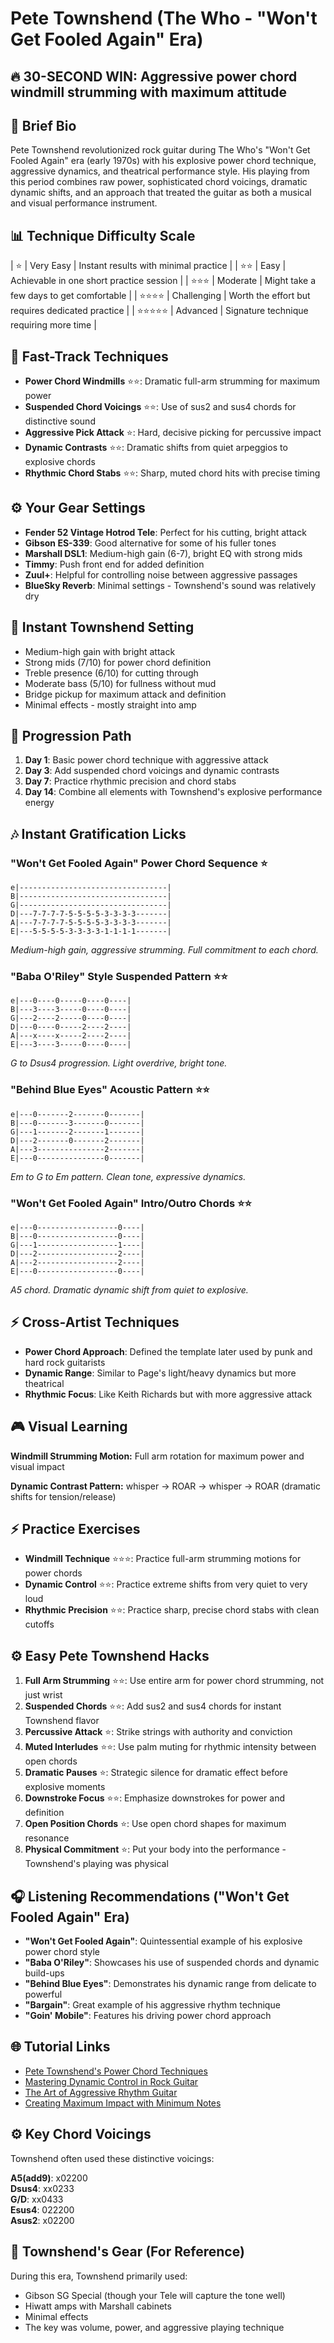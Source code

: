 # Pete Townshend (The Who - "Won't Get Fooled Again" Era)

## 🔥 30-SECOND WIN: Aggressive power chord windmill strumming with maximum attitude

## 🎸 Brief Bio
Pete Townshend revolutionized rock guitar during The Who's "Won't Get Fooled Again" era (early 1970s) with his explosive power chord technique, aggressive dynamics, and theatrical performance style. His playing from this period combines raw power, sophisticated chord voicings, dramatic dynamic shifts, and an approach that treated the guitar as both a musical and visual performance instrument.

## 📊 Technique Difficulty Scale
| ⭐ | Very Easy | Instant results with minimal practice |
| ⭐⭐ | Easy | Achievable in one short practice session |
| ⭐⭐⭐ | Moderate | Might take a few days to get comfortable |
| ⭐⭐⭐⭐ | Challenging | Worth the effort but requires dedicated practice |
| ⭐⭐⭐⭐⭐ | Advanced | Signature technique requiring more time |

## 🚀 Fast-Track Techniques
- **Power Chord Windmills** ⭐⭐: Dramatic full-arm strumming for maximum power
- **Suspended Chord Voicings** ⭐⭐: Use of sus2 and sus4 chords for distinctive sound
- **Aggressive Pick Attack** ⭐: Hard, decisive picking for percussive impact
- **Dynamic Contrasts** ⭐⭐: Dramatic shifts from quiet arpeggios to explosive chords
- **Rhythmic Chord Stabs** ⭐⭐: Sharp, muted chord hits with precise timing

## ⚙️ Your Gear Settings
- **Fender 52 Vintage Hotrod Tele**: Perfect for his cutting, bright attack
- **Gibson ES-339**: Good alternative for some of his fuller tones
- **Marshall DSL1**: Medium-high gain (6-7), bright EQ with strong mids
- **Timmy**: Push front end for added definition
- **Zuul+**: Helpful for controlling noise between aggressive passages
- **BlueSky Reverb**: Minimal settings - Townshend's sound was relatively dry

## 📱 Instant Townshend Setting
- Medium-high gain with bright attack
- Strong mids (7/10) for power chord definition
- Treble presence (6/10) for cutting through
- Moderate bass (5/10) for fullness without mud
- Bridge pickup for maximum attack and definition
- Minimal effects - mostly straight into amp

## 🔄 Progression Path
1. **Day 1**: Basic power chord technique with aggressive attack
2. **Day 3**: Add suspended chord voicings and dynamic contrasts
3. **Day 7**: Practice rhythmic precision and chord stabs
4. **Day 14**: Combine all elements with Townshend's explosive performance energy

## 🎶 Instant Gratification Licks

### "Won't Get Fooled Again" Power Chord Sequence ⭐
```tab
e|---------------------------------|
B|---------------------------------|
G|---------------------------------|
D|---7-7-7-7-5-5-5-5-3-3-3-3-------|
A|---7-7-7-7-5-5-5-5-3-3-3-3-------|
E|---5-5-5-5-3-3-3-3-1-1-1-1-------|
```
*Medium-high gain, aggressive strumming. Full commitment to each chord.*

### "Baba O'Riley" Style Suspended Pattern ⭐⭐
```tab
e|---0----0-----0----0----|
B|---3----3-----0----0----|
G|---2----2-----0----0----|
D|---0----0-----2----2----|
A|---x----x-----2----2----|
E|---3----3-----0----0----|
```
*G to Dsus4 progression. Light overdrive, bright tone.*

### "Behind Blue Eyes" Acoustic Pattern ⭐⭐
```tab
e|---0-------2-------0-------|
B|---0-------3-------0-------|
G|---1-------2-------1-------|
D|---2-------0-------2-------|
A|---3---------------2-------|
E|---0---------------0-------|
```
*Em to G to Em pattern. Clean tone, expressive dynamics.*

### "Won't Get Fooled Again" Intro/Outro Chords ⭐⭐
```tab
e|---0------------------0----|
B|---0------------------0----|
G|---1------------------1----|
D|---2------------------2----|
A|---2------------------2----|
E|---0------------------0----|
```
*A5 chord. Dramatic dynamic shift from quiet to explosive.*

## ⚡ Cross-Artist Techniques
- **Power Chord Approach**: Defined the template later used by punk and hard rock guitarists
- **Dynamic Range**: Similar to Page's light/heavy dynamics but more theatrical
- **Rhythmic Focus**: Like Keith Richards but with more aggressive attack

## 🎮 Visual Learning
**Windmill Strumming Motion:**
Full arm rotation for maximum power and visual impact

**Dynamic Contrast Pattern:**
whisper → ROAR → whisper → ROAR (dramatic shifts for tension/release)

## ⚡ Practice Exercises
- **Windmill Technique** ⭐⭐⭐: Practice full-arm strumming motions for power chords
- **Dynamic Control** ⭐⭐: Practice extreme shifts from very quiet to very loud
- **Rhythmic Precision** ⭐⭐: Practice sharp, precise chord stabs with clean cutoffs

## ⚙️ Easy Pete Townshend Hacks
1. **Full Arm Strumming** ⭐⭐: Use entire arm for power chord strumming, not just wrist
2. **Suspended Chords** ⭐⭐: Add sus2 and sus4 chords for instant Townshend flavor
3. **Percussive Attack** ⭐: Strike strings with authority and conviction
4. **Muted Interludes** ⭐⭐: Use palm muting for rhythmic intensity between open chords
5. **Dramatic Pauses** ⭐: Strategic silence for dramatic effect before explosive moments
6. **Downstroke Focus** ⭐⭐: Emphasize downstrokes for power and definition
7. **Open Position Chords** ⭐: Use open chord shapes for maximum resonance
8. **Physical Commitment** ⭐: Put your body into the performance - Townshend's playing was physical

## 🎧 Listening Recommendations ("Won't Get Fooled Again" Era)
- **"Won't Get Fooled Again"**: Quintessential example of his explosive power chord style
- **"Baba O'Riley"**: Showcases his use of suspended chords and dynamic build-ups
- **"Behind Blue Eyes"**: Demonstrates his dynamic range from delicate to powerful
- **"Bargain"**: Great example of his aggressive rhythm technique
- **"Goin' Mobile"**: Features his driving power chord approach

## 🌐 Tutorial Links
- [Pete Townshend's Power Chord Techniques](https://www.youtube.com/townshend-power-chord-techniques)
- [Mastering Dynamic Control in Rock Guitar](https://www.premierguitar.com/dynamic-control)
- [The Art of Aggressive Rhythm Guitar](https://www.guitarworld.com/aggressive-rhythm)
- [Creating Maximum Impact with Minimum Notes](https://www.ultimate-guitar.com/maximum-impact)

## ⚙️ Key Chord Voicings
Townshend often used these distinctive voicings:

**A5(add9)**: x02200  
**Dsus4**: xx0233  
**G/D**: xx0433  
**Esus4**: 022200  
**Asus2**: x02200

## 🎸 Townshend's Gear (For Reference)
During this era, Townshend primarily used:
- Gibson SG Special (though your Tele will capture the tone well)
- Hiwatt amps with Marshall cabinets
- Minimal effects
- The key was volume, power, and aggressive playing technique